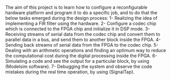 The aim of this project is to learn how to configure a reconfigurable hardware platform and program it to do a specific job, and to do that the below tasks emerged during the design process:
1-	Realizing the idea of implementing a FIR filter using the hardware.
2-	Configure a codec chip which is connected to the FPGA chip and initialize it in DSP mode.
3-	Receiving streams of serial data from the codec chip and convert them to parallel data in a bus, and send them to another block inside the FPGA.
4-	Sending back streams of serial data from the FPGA to the codec chip.
5-	Dealing with an arithmetic operations and finding an optimum way to reduce the computational cost during the digital processing inside the FPGA.
6-	Simulating a code and see the output for a particular block, by using (Modelsim software).
7-	Debugging the system and observe the code mistakes during the real time operation, by using (SignalTap).
